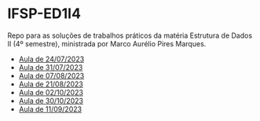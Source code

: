 # IFSP-ED1I4
Repo para as soluções de trabalhos práticos da matéria Estrutura de Dados II (4º semestre), ministrada por Marco Aurélio Pires Marques.

- [Aula de 24/07/2023][1]
- [Aula de 31/07/2023][2]
- [Aula de 07/08/2023][3]
- [Aula de 21/08/2023][4]
- [Aula de 02/10/2023][5]
- [Aula de 30/10/2023][6]
- [Aula de 11/09/2023][7] 


[1]: https://github.com/gmartinsas/IFSP-ED1I4/tree/master/24.07/projMVC
[2]: https://github.com/gmartinsas/IFSP-ED1I4/tree/master/31.07
[3]: https://github.com/gmartinsas/IFSP-ED1I4/tree/master/07.08
[4]: https://github.com/gmartinsas/IFSP-ED1I4/tree/master/21.08
[5]: https://github.com/gmartinsas/IFSP-ED1I4/tree/master/02.10
[6]: https://github.com/gmartinsas/IFSP-ED1I4/tree/master/30.10
[7]: https://github.com/gmartinsas/IFSP-ED1I4/tree/master/11.09
